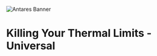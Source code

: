 ![Antares Banner](https://github.com/user-attachments/assets/bd4e671a-d579-4a9e-be0b-3aee5ddf75d8)
# Killing Your Thermal Limits - Universal
